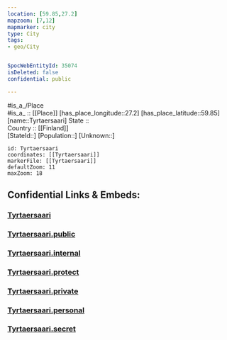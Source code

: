```yaml
---
location: [59.85,27.2] 
mapzoom: [7,12] 
mapmarker: city 
type: City
tags:
- geo/City


SpocWebEntityId: 35074
isDeleted: false
confidential: public

---
```

#is_a_/Place  
#is_a_ :: [[Place]] 
[has_place_longitude::27.2] 
[has_place_latitude::59.85] 
[name::Tyrtaersaari] 
State ::  
Country :: [[Finland]]  
[StateId::] 
[Population::] 
[Unknown::] 


```leaflet
id: Tyrtaersaari
coordinates: [[Tyrtaersaari]] 
markerFile: [[Tyrtaersaari]] 
defaultZoom: 11 
maxZoom: 18
```


## Confidential Links & Embeds: 

### [Tyrtaersaari](/_Standards/Earth/Continent/Europe/Europe~East/Russia/Russia~NorthWest/Leningrad_Oblast/City/Tyrtaersaari.md) 

### [Tyrtaersaari.public](/_public/Earth/Continent/Europe/Europe~East/Russia/Russia~NorthWest/Leningrad_Oblast/City/Tyrtaersaari.public.md) 

### [Tyrtaersaari.internal](/_internal/Earth/Continent/Europe/Europe~East/Russia/Russia~NorthWest/Leningrad_Oblast/City/Tyrtaersaari.internal.md) 

### [Tyrtaersaari.protect](/_protect/Earth/Continent/Europe/Europe~East/Russia/Russia~NorthWest/Leningrad_Oblast/City/Tyrtaersaari.protect.md) 

### [Tyrtaersaari.private](/_private/Earth/Continent/Europe/Europe~East/Russia/Russia~NorthWest/Leningrad_Oblast/City/Tyrtaersaari.private.md) 

### [Tyrtaersaari.personal](/_personal/Earth/Continent/Europe/Europe~East/Russia/Russia~NorthWest/Leningrad_Oblast/City/Tyrtaersaari.personal.md) 

### [Tyrtaersaari.secret](/_secret/Earth/Continent/Europe/Europe~East/Russia/Russia~NorthWest/Leningrad_Oblast/City/Tyrtaersaari.secret.md)

